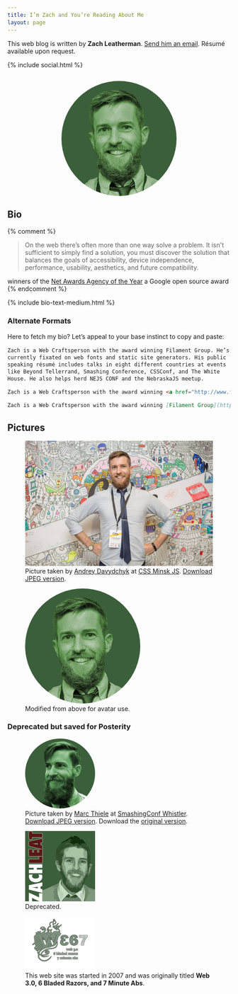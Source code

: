 ```yaml
---
title: I’m Zach and You’re Reading About Me
layout: page
---
```


This web blog is written by **Zach Leatherman**. [Send him an email](mailto:zachleatherman@gmail.com). Résumé available upon request.

{% include social.html %}

<img src="/img/avatar-2017-big.png" alt="Photo of Zach Leatherman’s Bearded Face" style="max-width: 260px; border-radius: 50%; margin: 2em auto 0; display: block">

## Bio

{% comment %}
> On the web there’s often more than one way solve a problem. It isn't sufficient to simply find a solution, you must discover the solution that balances the goals of accessibility, device independence, performance, usability, aesthetics, and future compatibility.

winners of the <a href="https://www.filamentgroup.com/lab/agency-of-year.html">Net Awards Agency of the Year</a> a Google open source award
{% endcomment %}

{% include bio-text-medium.html %}

### Alternate Formats

Here to fetch my bio? Let’s appeal to your base instinct to copy and paste:

<div class="fullwidth livedemo top left square-bottom" data-demo-label="Plaintext">

``` text
Zach is a Web Craftsperson with the award winning Filament Group. He’s currently fixated on web fonts and static site generators. His public speaking résumé includes talks in eight different countries at events like Beyond Tellerrand, Smashing Conference, CSSConf, and The White House. He also helps herd NEJS CONF and the NebraskaJS meetup.
```

</div>

<div class="fullwidth livedemo top left square-bottom" data-demo-label="HTML">

``` html
Zach is a Web Craftsperson with the award winning <a href="http://www.filamentgroup.com/">Filament Group</a>. He’s currently fixated on <a href="https://www.zachleat.com/web/fonts/">web fonts</a> and <a href="https://www.zachleat.com/web/introducing-eleventy/">static site generators</a>. His <a href="https://www.zachleat.com/web/speaking/">public speaking résumé</a> includes talks in eight different countries at events like Beyond Tellerrand, Smashing Conference, CSSConf, and <a href="https://www.zachleat.com/web/whitehouse/">The White House</a>. He also helps herd <a href="http://nejsconf.com/">NEJS CONF</a> and the <a href="http://nebraskajs.com">NebraskaJS</a> meetup.
```

</div>

<div class="fullwidth livedemo top left square-bottom" data-demo-label="Markdown">

``` markdown
Zach is a Web Craftsperson with the award winning [Filament Group](http://www.filamentgroup.com/). He’s currently fixated on [web fonts](https://www.zachleat.com/web/fonts/) and [static site generators](https://www.zachleat.com/web/introducing-eleventy/). His [public speaking résumé](https://www.zachleat.com/web/speaking/) includes talks in eight different countries at events like Beyond Tellerrand, Smashing Conference, CSSConf, and [The White House](https://www.zachleat.com/web/whitehouse/). He also helps herd [NEJS CONF](http://nejsconf.com/) and the [NebraskaJS](http://nebraskajs.com) meetup.
```

</div>

## Pictures

<figure class="fullwidth">
	<picture>
		<source type="image/webp" srcset="/img/bio-2017.webp">
		<img src="/img/bio-2017.jpg" alt="Just a picture of my face.">
	</picture>
	<figcaption>Picture taken by <a href="https://www.facebook.com/andrey.davydchyk">Andrey Davydchyk</a> at <a href="https://www.facebook.com/cssminskjs/">CSS Minsk JS</a>. <a href="/img/bio-2017.jpg">Download JPEG version</a>.</figcaption>
</figure>

<figure>
	<img src="/img/avatar-2017-big.png" alt="" style="max-width: 260px; border-radius: 50%;">
	<figcaption>Modified from above for avatar use.</figcaption>
</figure>

<!-- <figure>
	<picture>
		<source type="image/webp" srcset="/img/reading.webp">
		<img src="/img/reading.jpg" alt="Reading in the book store, Coding with JavaScript for Dummies.">
	</picture>
	<figcaption><a href="/img/reading.jpg">Download JPEG version</a>.</figcaption>
</figure> -->

### Deprecated but saved for Posterity

<figure>
	<img src="/img/avatar-big.png" alt="" style="width: 158px; border-radius: 50%;">
	<figcaption>Picture taken by <a href="https://twitter.com/marcthiele">Marc Thiele</a> at <a href="https://smashingconf.com/whistler-2014/">SmashingConf Whistler</a>. <a href="/img/bio.jpg">Download JPEG version</a>. Download the <a href="/img/bio.jpg">original version</a>.</figcaption>
</figure>

<figure>
	<img src="/img/avatar-old.png" alt="" style="width: 158px">
	<figcaption>Deprecated.</figcaption>
</figure>

<figure>
	<img src="/web/img/web367.png" alt="Web 367 Logo" style="width: 158px">
	<figcaption>This web site was started in 2007 and was originally titled <strong>Web 3.0, 6 Bladed Razors, and 7 Minute Abs</strong>.</figcaption>
</figure>
